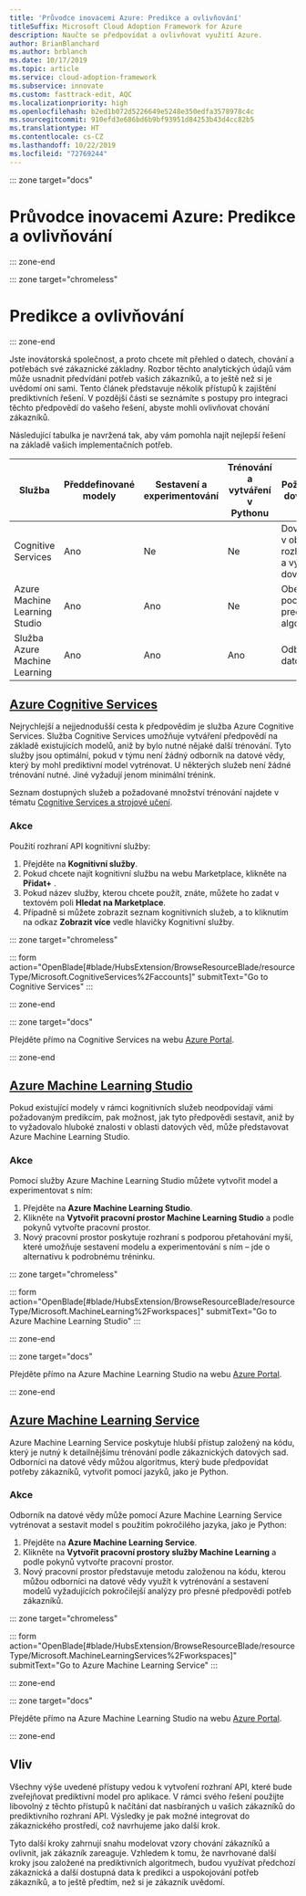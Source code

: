 ```yaml
---
title: 'Průvodce inovacemi Azure: Predikce a ovlivňování'
titleSuffix: Microsoft Cloud Adoption Framework for Azure
description: Naučte se předpovídat a ovlivňovat využití Azure.
author: BrianBlanchard
ms.author: brblanch
ms.date: 10/17/2019
ms.topic: article
ms.service: cloud-adoption-framework
ms.subservice: innovate
ms.custom: fasttrack-edit, AQC
ms.localizationpriority: high
ms.openlocfilehash: b2ed1b072d5226649e5248e350edfa3578978c4c
ms.sourcegitcommit: 910efd3e686bd6b9bf93951d84253b43d4cc82b5
ms.translationtype: HT
ms.contentlocale: cs-CZ
ms.lasthandoff: 10/22/2019
ms.locfileid: "72769244"
---
```

::: zone target="docs"

# <a name="azure-innovation-guide-predict-and-influence"></a>Průvodce inovacemi Azure: Predikce a ovlivňování

::: zone-end

::: zone target="chromeless"

# <a name="predict-and-influence"></a>Predikce a ovlivňování

::: zone-end

Jste inovátorská společnost, a proto chcete mít přehled o datech, chování a potřebách své zákaznické základny. Rozbor těchto analytických údajů vám může usnadnit předvídání potřeb vašich zákazníků, a to ještě než si je uvědomí oni sami. Tento článek představuje několik přístupů k zajištění prediktivních řešení. V pozdější části se seznámíte s postupy pro integraci těchto předpovědí do vašeho řešení, abyste mohli ovlivňovat chování zákazníků.

Následující tabulka je navržená tak, aby vám pomohla najít nejlepší řešení na základě vašich implementačních potřeb.

|Služba  |Předdefinované modely  |Sestavení a experimentování  |Trénování a vytváření v Pythonu|Požadované dovednosti|
|---------|---------|---------|---------|---------|
|Cognitive Services|Ano|Ne|Ne|Dovednosti v oblasti rozhraní API a vývojářské dovednosti|
|Azure Machine Learning Studio|Ano|Ano|Ne|Obecné pochopení prediktivních algoritmů|
|Služba Azure Machine Learning|Ano|Ano|Ano|Odborník na datové vědy|

## <a name="azure-cognitive-servicestabcognitiveservices"></a>[Azure Cognitive Services](#tab/CognitiveServices)

Nejrychlejší a nejjednodušší cesta k předpovědím je služba Azure Cognitive Services. Služba Cognitive Services umožňuje vytváření předpovědí na základě existujících modelů, aniž by bylo nutné nějaké další trénování. Tyto služby jsou optimální, pokud v týmu není žádný odborník na datové vědy, který by mohl prediktivní model vytrénovat. U některých služeb není žádné trénování nutné. Jiné vyžadují jenom minimální trénink.

Seznam dostupných služeb a požadované množství trénování najdete v tématu [Cognitive Services a strojové učení](https://docs.microsoft.com/azure/cognitive-services/cognitive-services-and-machine-learning#service-requirements-for-the-data-model).

### <a name="action"></a>Akce

Použití rozhraní API kognitivní služby:

1. Přejděte na **Kognitivní služby**.
2. Pokud chcete najít kognitivní službu na webu Marketplace, klikněte na **Přidat+** .
3. Pokud název služby, kterou chcete použít, znáte, můžete ho zadat v textovém poli **Hledat na Marketplace**.
4. Případně si můžete zobrazit seznam kognitivních služeb, a to kliknutím na odkaz **Zobrazit více** vedle hlavičky Kognitivní služby.

::: zone target="chromeless"

<!-- markdownlint-disable DOCSMD001 -->

::: form action="OpenBlade[#blade/HubsExtension/BrowseResourceBlade/resourceType/Microsoft.CognitiveServices%2Faccounts]" submitText="Go to Cognitive Services" :::

<!-- markdownlint-enable DOCSMD001 -->

::: zone-end

::: zone target="docs"

Přejděte přímo na Cognitive Services na webu [Azure Portal](https://portal.azure.com/#blade/HubsExtension/BrowseResourceBlade/resourceType/Microsoft.CognitiveServices%2Faccounts).

::: zone-end

## <a name="azure-machine-learning-studiotabmachinelearningstudio"></a>[Azure Machine Learning Studio](#tab/MachineLearningStudio)

Pokud existující modely v rámci kognitivních služeb neodpovídají vámi požadovaným predikcím, pak možnost, jak tyto předpovědi sestavit, aniž by to vyžadovalo hluboké znalosti v oblasti datových věd, může představovat Azure Machine Learning Studio.

<!-- markdownlint-disable MD024 -->

### <a name="action"></a>Akce

Pomocí služby Azure Machine Learning Studio můžete vytvořit model a experimentovat s ním:

1. Přejděte na **Azure Machine Learning Studio**.
2. Klikněte na **Vytvořit pracovní prostor Machine Learning Studio** a podle pokynů vytvořte pracovní prostor.
3. Nový pracovní prostor poskytuje rozhraní s podporou přetahování myší, které umožňuje sestavení modelu a experimentování s ním – jde o alternativu k podrobnému tréninku.

::: zone target="chromeless"

<!-- markdownlint-disable DOCSMD001 -->

::: form action="OpenBlade[#blade/HubsExtension/BrowseResourceBlade/resourceType/Microsoft.MachineLearning%2Fworkspaces]" submitText="Go to Azure Machine Learning Studio" :::

<!-- markdownlint-enable DOCSMD001 -->

::: zone-end

::: zone target="docs"

Přejděte přímo na Azure Machine Learning Studio na webu [Azure Portal](https://portal.azure.com/#blade/HubsExtension/BrowseResourceBlade/resourceType/Microsoft.MachineLearning%2Fworkspaces).

::: zone-end

## <a name="azure-machine-learning-servicetabmachinelearningservice"></a>[Azure Machine Learning Service](#tab/MachineLearningService)

Azure Machine Learning Service poskytuje hlubší přístup založený na kódu, který je nutný k detailnějšímu trénování podle zákaznických datových sad. Odborníci na datové vědy můžou algoritmus, který bude předpovídat potřeby zákazníků, vytvořit pomocí jazyků, jako je Python.

### <a name="action"></a>Akce

Odborník na datové vědy může pomocí Azure Machine Learning Service vytrénovat a sestavit model s použitím pokročilého jazyka, jako je Python:

1. Přejděte na **Azure Machine Learning Service**.
2. Klikněte na **Vytvořit pracovní prostory služby Machine Learning** a podle pokynů vytvořte pracovní prostor.
3. Nový pracovní prostor představuje metodu založenou na kódu, kterou můžou odborníci na datové vědy využít k vytrénování a sestavení modelů vyžadujících pokročilejší analýzy pro přesné předpovědi potřeb zákazníků.

::: zone target="chromeless"

<!-- markdownlint-disable DOCSMD001 -->

::: form action="OpenBlade[#blade/HubsExtension/BrowseResourceBlade/resourceType/Microsoft.MachineLearningServices%2Fworkspaces]" submitText="Go to Azure Machine Learning Service" :::

<!-- markdownlint-enable DOCSMD001 -->

::: zone-end

::: zone target="docs"

Přejděte přímo na Azure Machine Learning Studio na webu [Azure Portal](https://portal.azure.com/#blade/HubsExtension/BrowseResourceBlade/resourceType/Microsoft.MachineLearningServices%2Fworkspaces).

::: zone-end

## <a name="influence"></a>Vliv

Všechny výše uvedené přístupy vedou k vytvoření rozhraní API, které bude zveřejňovat prediktivní model pro aplikace. V rámci svého řešení použijte libovolný z těchto přístupů k načítání dat nasbíraných u vašich zákazníků do prediktivního rozhraní API. Výsledky je pak možné integrovat do zákaznického prostředí, což navrhujeme jako další krok.

Tyto další kroky zahrnují snahu modelovat vzory chování zákazníků a ovlivnit, jak zákazník zareaguje. Vzhledem k tomu, že navrhované další kroky jsou založené na prediktivních algoritmech, budou využívat předchozí zákaznická a další dostupná data k predikci a uspokojování potřeb zákazníků, a to ještě předtím, než si je zákazník uvědomí.
